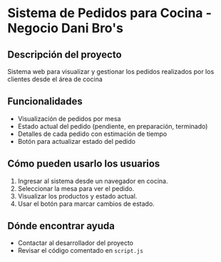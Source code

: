 # Sistema de Pedidos para Cocina - Negocio Dani Bro's

## Descripción del proyecto
Sistema web para visualizar y gestionar los pedidos realizados por los clientes desde el área de cocina

## Funcionalidades
- Visualización de pedidos por mesa
- Estado actual del pedido (pendiente, en preparación, terminado)
- Detalles de cada pedido con estimación de tiempo
- Botón para actualizar estado del pedido

## Cómo pueden usarlo los usuarios
1. Ingresar al sistema desde un navegador en cocina.
2. Seleccionar la mesa para ver el pedido.
3. Visualizar los productos y estado actual.
4. Usar el botón para marcar cambios de estado.

## Dónde encontrar ayuda
- Contactar al desarrollador del proyecto
- Revisar el código comentado en `script.js`


